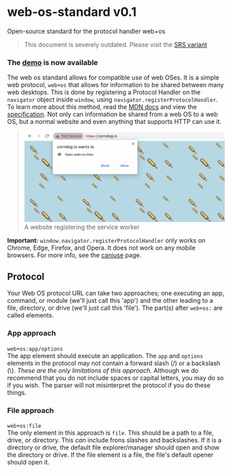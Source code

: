 # web-os-standard v0.1
Open-source standard for the protocol handler web+os

> This document is severely outdated. Please visit the [SRS variant](README.md)

### The [demo](//system41.github.io/web-os-standard/demo) is now available

The web os standard allows for compatible use of web OSes. It is a simple web protocol, `web+os` that allows for information to be shared between many web desktops. This is done by registering a Protocol Handler on the `navigator` object inside `window`, using `navigator.registerProtocolHandler`. To learn more about this method, read the [MDN docs](https://caniuse.com/registerprotocolhandler) and view the [specification](https://html.spec.whatwg.org/multipage/system-state.html#custom-handlers). Not only can information be shared from a web OS to a web OS, but a normal website and even anything that supports HTTP can use it.
> ![](.github/registerProtocolHandler.png)
> A website registering the service worker  

**Important:** `window.navigator.registerProtocolHandler` only works on Chrome, Edge, Firefox, and Opera. It does not work on any mobile browsers. For more info, see the [caniuse](https://caniuse.com/registerprotocolhandler) page.
## Protocol
Your Web OS protocol URL can take two approaches; one executing an app, command, or module (we'll just call this 'app') and the other leading to a file, directory, or drive (we'll just call this 'file'). The part(s) after `web+os:` are called elements.
### App approach
```web+os:app/options```  
The app element should execute an application. The `app` and `options` elements in the protocol may not contain a forward slash (/) or a backslash (\\). *These are the only limitations of this approach.* Although we do recommend that you do not include spaces or capital letters, you may do so if you wish. The parser will not misinterpret the protocol if you do these things.
### File approach
```web+os:file```  
The only element in this approach is `file`. This should be a path to a file, drive, or directory. This *can* include frons slashes and backslashes. If it is a directory or drive, the default file explorer/manager should open and show the directory or drive. If the file element is a file, the file's default opener should open it.
<!-- TODO: DO's and DON'ts, also add more approaches -->
